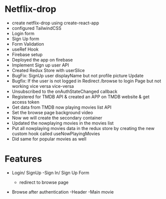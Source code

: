 # Netflix-drop

- create netflix-drop  using create-react-app   
- configured TailwindCSS
- Login form
- Sign Up form
- Form Validation
- useRef Hook
- Firebase setup
- Deployed  the app on firebase
- Implement Sign up user API
- Created Redux Store with userSlice
- BugFix: SignUp user displayName but not profile picture Update
- Bugfix: If the user is not logged in Redirect /browse to login Page but not working vice versa vice-versa
- Unsubscribed to the onAuthStateChanged callback
- Registered for TMDB API & created an APP on TMDB website & get access token
- Get data from TMDB now playing movies list API
- Set the browse page background video
- Now we will create the secondary container
- Updated the nowplaying movies in the  movies list
- Put all nowplaying movies data in the redux store by creating the new custom hook called useNowPlayingMovies
- Did same for popular movies as well

# Features 

- Login/ SignUp
    -Sign In/ Sign Up Form
    - redirect to browse page

- Browse after authentication
    -Header
    -Main movie


